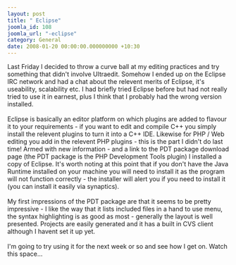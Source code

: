 ```yaml
---
layout: post
title: " Eclipse"
joomla_id: 108
joomla_url: "-eclipse"
category: General
date: 2008-01-20 00:00:00.000000000 +10:30
---
```

<p>Last Friday I decided to throw a curve ball at my editing practices and  try something that didn't involve Ultraedit. Somehow I ended up on the  Eclipse IRC network and had a chat about the relevent merits of Eclipse,  it's useability, scalability etc. I had briefly tried Eclipse before  but had not really tried to use it in earnest, plus I think that I  probably had the wrong version installed. <br /><br />Eclipse is basically  an editor platform on which plugins are added to flavour it to your  requirements - if you want to edit and compile C++ you simply install  the relevent plugins to turn it into a C++ IDE. Likewise for PHP / Web  editing you add in the relevent PHP plugins - this is the part I didn't  do last time! Armed with new information - and a link to the PDT package  download page (the PDT package is the PHP Development Tools plugin) I  installed a copy of Eclipse. It's worth noting at this point that if you  don't have the Java Runtime installed on your machine you will need to  install it as the program will not function correctly - the installer  will alert you if you need to install it (you can install it easily via  synaptics).<br /><br />My first impressions of the PDT package are that it  seems to be pretty impressive - I like the way that it lists included  files in a hand to use menu, the syntax highlighting is as good as most -  generally the layout is well presented. Projects are easily generated  and it has a built in CVS client although I havent set it up yet.<br /><br />I'm  going to try using it for the next week or so and see how I get on.  Watch this space...</p>
